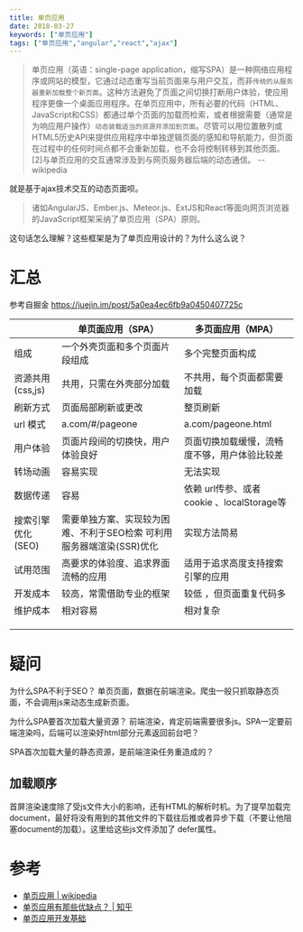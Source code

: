 ```yaml
---
title: 单页应用
date: 2018-03-27
keywords: ["单页应用"]
tags: ["单页应用","angular","react","ajax"]
---
```




> 单页应用（英语：single-page application，缩写SPA）是一种网络应用程序或网站的模型，它通过动态重写当前页面来与用户交互，而非`传统的从服务器重新加载整个新页面`。这种方法避免了页面之间切换打断用户体验，使应用程序更像一个桌面应用程序。在单页应用中，所有必要的代码（HTML、JavaScript和CSS）都通过单个页面的加载而检索，或者根据需要（通常是为响应用户操作）`动态装载适当的资源并添加到页面`。尽管可以用位置散列或HTML5历史API来提供应用程序中单独逻辑页面的感知和导航能力，但页面在过程中的任何时间点都不会重新加载，也不会将控制转移到其他页面。[2]与单页应用的交互通常涉及到与网页服务器后端的动态通信。
> -- wikipedia

就是基于ajax技术交互的动态页面呗。


> 诸如AngularJS、Ember.js、Meteor.js、ExtJS和React等面向网页浏览器的JavaScript框架采纳了单页应用（SPA）原则。

这句话怎么理解？这些框架是为了单页应用设计的？为什么这么说？



# 汇总

参考自掘金 https://juejin.im/post/5a0ea4ec6fb9a0450407725c

|                   | 单页面应用（SPA）                                                     | 多页面应用（MPA）                            |
|-------------------|-----------------------------------------------------------------------|----------------------------------------------|
| 组成              | 一个外壳页面和多个页面片段组成                                        | 多个完整页面构成                             |
| 资源共用(css,js)  | 共用，只需在外壳部分加载                                              | 不共用，每个页面都需要加载                   |
| 刷新方式          | 页面局部刷新或更改                                                    | 整页刷新                                     |
| url 模式          | a.com/#/pageone                                                       | a.com/pageone.html                           |
| 用户体验          | 页面片段间的切换快，用户体验良好                                      | 页面切换加载缓慢，流畅度不够，用户体验比较差 |
| 转场动画          | 容易实现                                                              | 无法实现                                     |
| 数据传递          | 容易                                                                  | 依赖 url传参、或者cookie 、localStorage等    |
| 搜索引擎优化(SEO) | 需要单独方案、实现较为困难、不利于SEO检索 可利用服务器端渲染(SSR)优化 | 实现方法简易                                 |
| 试用范围          | 高要求的体验度、追求界面流畅的应用                                    | 适用于追求高度支持搜索引擎的应用             |
| 开发成本          | 较高，常需借助专业的框架                                              | 较低 ，但页面重复代码多                      |
| 维护成本          | 相对容易                                                              | 相对复杂                                     |
|                   |                                                                       |                                              |
|                   |                                                                       |                                              |
|                   |                                                                       |                                              |


# 疑问

为什么SPA不利于SEO？
单页页面，数据在前端渲染。爬虫一般只抓取静态页面，不会调用js来动态生成新页面。

为什么SPA要首次加载大量资源？
前端渲染，肯定前端需要很多js。SPA一定要前端渲染吗，后端可以渲染好html部分元素返回前台吧？

SPA首次加载大量的静态资源，是前端渲染任务重造成的？


## 加载顺序

首屏渲染速度除了受js文件大小的影响，还有HTML的解析时机。为了提早加载完document，最好将没有用到的其他文件的下载往后推或者异步下载（不要让他阻塞document的加载）。这里给这些js文件添加了 defer属性。


# 参考
- [单页应用 | wikipedia](https://zh.wikipedia.org/wiki/%E5%8D%95%E9%A1%B5%E5%BA%94%E7%94%A8)
- [单页应用有那些优缺点？ | 知乎](https://www.zhihu.com/question/20792064)
- [单页应用开发基础](http://tinyambition.com/Single-Page-App-Break/%E7%AC%AC01%E7%AB%A0%20%E4%BD%95%E4%B8%BA%E5%8D%95%E9%A1%B5%E5%BA%94%E7%94%A8.html)
